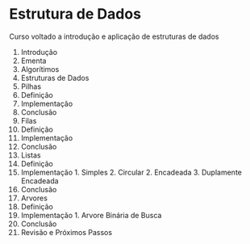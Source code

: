 # Estrutura de Dados
Curso voltado a introdução e aplicação de estruturas de dados

1. Introdução
  1. Ementa
  2. Algorítimos
  3. Estruturas de Dados
2. Pilhas
  1. Definição
  2. Implementação
  3. Conclusão
3. Filas
  1. Definição
  2. Implementação
  3. Conclusão
4. Listas
  1. Definição
  2. Implementação
    1. Simples
    2. Circular
    2. Encadeada
    3. Duplamente Encadeada
  3. Conclusão
5. Arvores
  1. Definição
  2. Implementação
    1. Arvore Binária de Busca 
  3. Conclusão
6. Revisão e Próximos Passos
